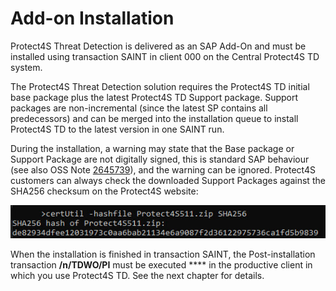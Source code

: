 # Add-on Installation

Protect4S Threat Detection is delivered as an SAP Add-On and must be installed using transaction SAINT in client 000 on the Central Protect4S TD system.

The Protect4S Threat Detection solution requires the Protect4S TD initial base package plus the latest Protect4S TD Support package. Support packages are non-incremental (since the latest SP contains all predecessors) and can be merged into the installation queue to install Protect4S TD to the latest version in one SAINT run.

During the installation, a warning may state that the Base package or Support Package are not digitally signed, this is standard SAP behaviour (see also OSS Note [2645739](https://launchpad.support.sap.com/#/notes/2645739)), and the warning can be ignored. Protect4S customers can always check the downloaded Support Packages against the SHA256 checksum on the Protect4S website:

![Checking the checksum of a Protect4S downloaded file](<../../.gitbook/assets/image (67) (1).png>)

When the installation is finished in transaction SAINT, the Post-installation transaction **/n/TDWO/PI** must be executed \*\*\*\* in the productive client in which you use Protect4S TD. See the next chapter for details.

